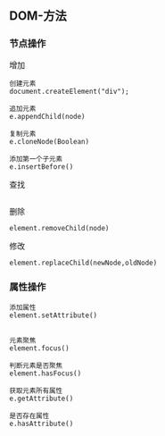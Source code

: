 ## DOM-方法

### 节点操作

增加

```
创建元素
document.createElement("div");

追加元素
e.appendChild(node)

复制元素
e.cloneNode(Boolean)

添加第一个子元素
e.insertBefore()
```

查找

```

```



删除

```
element.removeChild(node)
```

修改

```
element.replaceChild(newNode,oldNode)
```



### 属性操作

```
添加属性
element.setAttribute()


```



```
元素聚焦
element.focus()

判断元素是否聚焦
element.hasFocus()

获取元素所有属性
e.getAttribute()

是否存在属性
e.hasAttribute()
```



